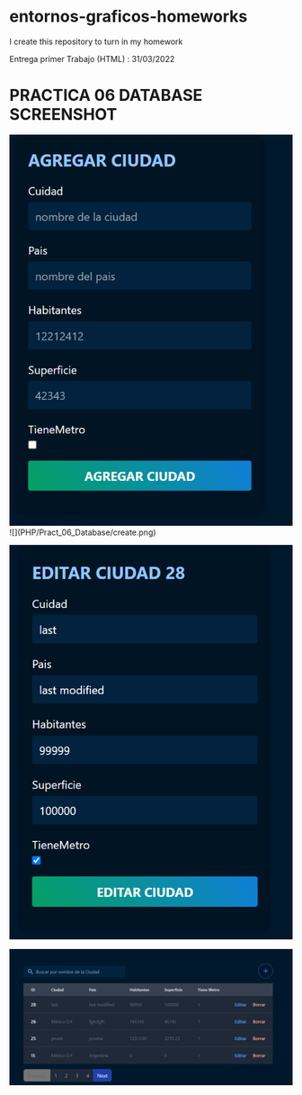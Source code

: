 # entornos-graficos-homeworks

I create this repository to turn in my homework

Entrega primer Trabajo (HTML) : 31/03/2022

# PRACTICA 06 DATABASE SCREENSHOT

<img src='PHP/Pract_06_Database/create.png'  />
![](PHP/Pract_06_Database/create.png)

![](/PHP/Pract_06_Database/edit.png?raw=true "Form edit City")

![](/PHP/Pract_06_Database/show.png?raw=true "List Cities")
